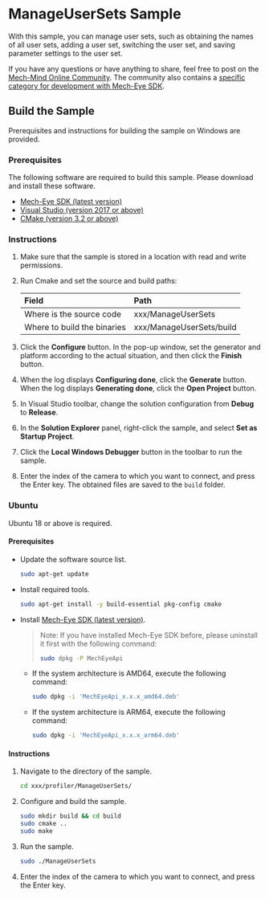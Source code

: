 # ManageUserSets Sample

With this sample, you can manage user sets, such as obtaining the names of all user sets, adding a user set, switching the user set, and saving parameter settings to the user set.

If you have any questions or have anything to share, feel free to post on the [Mech-Mind Online Community](https://community.mech-mind.com/). The community also contains a [specific category for development with Mech-Eye SDK](https://community.mech-mind.com/c/mech-eye-sdk-development/19).

## Build the Sample

Prerequisites and instructions for building the sample on Windows are provided.

### Prerequisites

The following software are required to build this sample. Please download and install these software.

* [Mech-Eye SDK (latest version)](https://downloads.mech-mind.com/?tab=tab-sdk)
* [Visual Studio (version 2017 or above)](https://visualstudio.microsoft.com/vs/community/)
* [CMake (version 3.2 or above)](https://cmake.org/download/)

### Instructions

1. Make sure that the sample is stored in a location with read and write permissions.
2. Run Cmake and set the source and build paths:

   | Field                       | Path                     |
   | :----                       | :----                    |
   | Where is the source code    | xxx/ManageUserSets       |
   | Where to build the binaries | xxx/ManageUserSets/build |

3. Click the **Configure** button. In the pop-up window, set the generator and platform according to the actual situation, and then click the **Finish** button.
4. When the log displays **Configuring done**, click the **Generate** button. When the log displays **Generating done**, click the **Open Project** button.
5. In Visual Studio toolbar, change the solution configuration from **Debug** to **Release**.
6. In the **Solution Explorer** panel, right-click the sample, and select **Set as Startup Project**.
7. Click the **Local Windows Debugger** button in the toolbar to run the sample.
8. Enter the index of the camera to which you want to connect, and press the Enter key. The obtained files are saved to the `build` folder.

### Ubuntu

Ubuntu 18 or above is required.

#### Prerequisites

* Update the software source list.

  ```bash
  sudo apt-get update
  ```

* Install required tools.

  ```bash
  sudo apt-get install -y build-essential pkg-config cmake
  ```

* Install [Mech-Eye SDK (latest version)](https://downloads.mech-mind.com/?tab=tab-sdk).

  >Note: If you have installed Mech-Eye SDK before, please uninstall it first with the following command:
  >
  >```bash
  >sudo dpkg -P MechEyeApi
  >```
  
  * If the system architecture is AMD64, execute the following command:

    ```bash
    sudo dpkg -i 'MechEyeApi_x.x.x_amd64.deb'
    ```

  * If the system architecture is ARM64, execute the following command:

    ```bash
    sudo dpkg -i 'MechEyeApi_x.x.x_arm64.deb'
    ```

#### Instructions

1. Navigate to the directory of the sample.

   ```bash
   cd xxx/profiler/ManageUserSets/
   ```

2. Configure and build the sample.

   ```bash
   sudo mkdir build && cd build
   sudo cmake ..
   sudo make
   ```

3. Run the sample.

   ```bash
   sudo ./ManageUserSets
   ```

4. Enter the index of the camera to which you want to connect, and press the Enter key.
